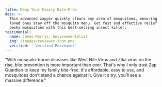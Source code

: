 ```yaml
---
title: Keep Your Family Bite-Free
desc: >-
  This advanced zapper quickly clears any area of mosquitoes, ensuring your
  loved ones stay off the mosquito menu. Get fast and effective relief from
  pesky mosquitoes with this best-selling insect killer.
testimonial:
  name: James Morris, Environmentalist
  img: /images/reviewer-icon.png
  verified: ' Verified Purchaser'
---
```

"With mosquito-borne diseases like West Nile Virus and Zika virus on the rise, bite prevention is more important than ever. That's why I only trust Zap Guardian to keep my family bite-free. It's affordable, easy to use, and mosquitoes don’t stand a chance against it. Give it a try, you’ll see a massive difference."
